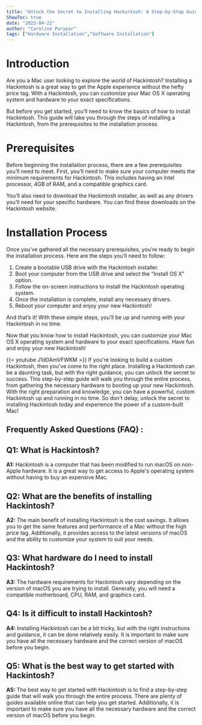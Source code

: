 ```yaml
---
title: "Unlock the Secret to Installing Hackintosh: A Step-by-Step Guide!"
ShowToc: true 
date: "2023-04-22"
author: "Caroline Puryear" 
tags: ["Hardware Installation","Software Installation"]
---
```

# Introduction 
Are you a Mac user looking to explore the world of Hackintosh? Installing a Hackintosh is a great way to get the Apple experience without the hefty price tag. With a Hackintosh, you can customize your Mac OS X operating system and hardware to your exact specifications. 

But before you get started, you’ll need to know the basics of how to install Hackintosh. This guide will take you through the steps of installing a Hackintosh, from the prerequisites to the installation process. 

# Prerequisites
Before beginning the installation process, there are a few prerequisites you’ll need to meet. First, you’ll need to make sure your computer meets the minimum requirements for Hackintosh. This includes having an Intel processor, 4GB of RAM, and a compatible graphics card. 

You’ll also need to download the Hackintosh installer, as well as any drivers you’ll need for your specific hardware. You can find these downloads on the Hackintosh website. 

# Installation Process
Once you’ve gathered all the necessary prerequisites, you’re ready to begin the installation process. Here are the steps you’ll need to follow: 

1. Create a bootable USB drive with the Hackintosh installer. 
2. Boot your computer from the USB drive and select the “Install OS X” option. 
3. Follow the on-screen instructions to install the Hackintosh operating system. 
4. Once the installation is complete, install any necessary drivers. 
5. Reboot your computer and enjoy your new Hackintosh! 

And that’s it! With these simple steps, you’ll be up and running with your Hackintosh in no time. 

Now that you know how to install Hackintosh, you can customize your Mac OS X operating system and hardware to your exact specifications. Have fun and enjoy your new Hackintosh!

{{< youtube J1d0AmVFWKM >}} 
If you're looking to build a custom Hackintosh, then you've come to the right place. Installing a Hackintosh can be a daunting task, but with the right guidance, you can unlock the secret to success. This step-by-step guide will walk you through the entire process, from gathering the necessary hardware to booting up your new Hackintosh. With the right preparation and knowledge, you can have a powerful, custom Hackintosh up and running in no time. So don't delay, unlock the secret to installing Hackintosh today and experience the power of a custom-built Mac!

## Frequently Asked Questions (FAQ) :
## Q1: What is Hackintosh?

**A1:** Hackintosh is a computer that has been modified to run macOS on non-Apple hardware. It is a great way to get access to Apple's operating system without having to buy an expensive Mac. 

## Q2: What are the benefits of installing Hackintosh?

**A2:** The main benefit of installing Hackintosh is the cost savings. It allows you to get the same features and performance of a Mac without the high price tag. Additionally, it provides access to the latest versions of macOS and the ability to customize your system to suit your needs. 

## Q3: What hardware do I need to install Hackintosh?

**A3:** The hardware requirements for Hackintosh vary depending on the version of macOS you are trying to install. Generally, you will need a compatible motherboard, CPU, RAM, and graphics card. 

## Q4: Is it difficult to install Hackintosh?

**A4:** Installing Hackintosh can be a bit tricky, but with the right instructions and guidance, it can be done relatively easily. It is important to make sure you have all the necessary hardware and the correct version of macOS before you begin. 

## Q5: What is the best way to get started with Hackintosh?

**A5:** The best way to get started with Hackintosh is to find a step-by-step guide that will walk you through the entire process. There are plenty of guides available online that can help you get started. Additionally, it is important to make sure you have all the necessary hardware and the correct version of macOS before you begin.





